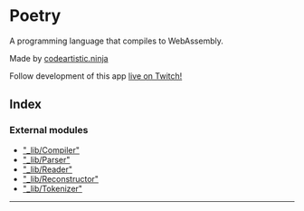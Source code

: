 
Poetry
======
A programming language that compiles to WebAssembly.

Made by [codeartistic.ninja](http://the.codeartistic.ninja/)

Follow development of this app [live on Twitch!](https://www.twitch.tv/codeartisticninja)




## Index

### External modules

* ["_lib/Compiler"](modules/__lib_compiler_.md)
* ["_lib/Parser"](modules/__lib_parser_.md)
* ["_lib/Reader"](modules/__lib_reader_.md)
* ["_lib/Reconstructor"](modules/__lib_reconstructor_.md)
* ["_lib/Tokenizer"](modules/__lib_tokenizer_.md)



---
